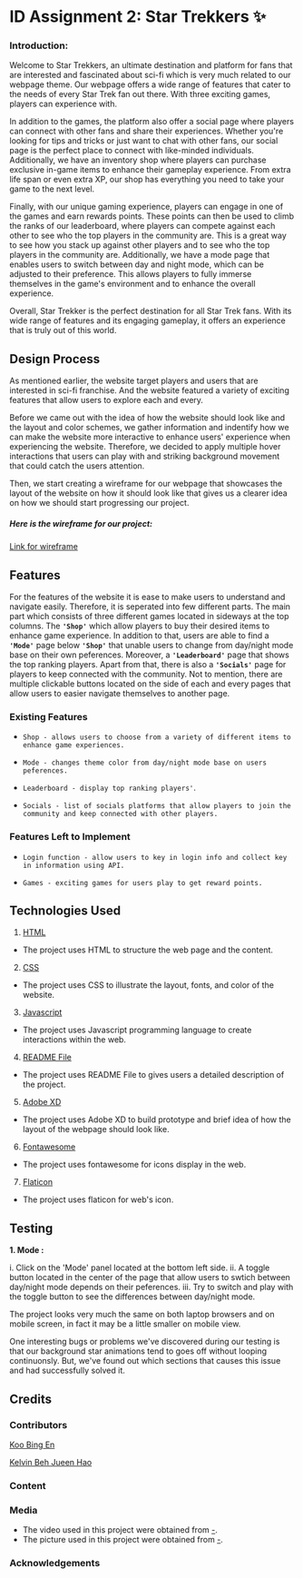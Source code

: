 # ID Assignment 2: Star Trekkers :sparkles:

### Introduction:

Welcome to Star Trekkers, an ultimate destination and platform for fans that are interested and fascinated about sci-fi which is very much related
to our webpage theme. Our webpage offers a wide range of features that cater to the needs of every Star Trek fan out there. With three exciting games, players can experience with.

In addition to the games, the platform also offer a social page where players can connect with other fans and share their experiences. Whether you're looking for tips and tricks or just want to chat with other fans, our social page is the perfect place to connect with like-minded individuals. Additionally, we have an inventory shop where players can purchase exclusive in-game items to enhance their gameplay experience. From extra life span or even extra XP, our shop has everything you need to take your game to the next level.

Finally, with our unique gaming experience, players can engage in one of the games and earn rewards points. These points can then be used to climb the ranks of our leaderboard, where players can compete against each other to see who the top players in the community are. This is a great way to see how you stack up against other players and to see who the top players in the community are. Additionally, we have a mode page that enables users to switch between day and night mode, which can be adjusted to their preference. This allows players to fully immerse themselves in the game's environment and to enhance the overall experience.

Overall, Star Trekker is the perfect destination for all Star Trek fans. With its wide range of features and its engaging gameplay, it offers an experience that is truly out of this world.

## Design Process

As mentioned earlier, the website target players and users that are interested in sci-fi franchise. And the website featured a variety of exciting features that allow users to explore each and every.

Before we came out with the idea of how the website should look like and the layout and color schemes, we gather information and indentify how we can make the website more interactive to enhance users' experience when experiencing the website. Therefore, we decided to apply multiple hover interactions that users can play with and striking background movement that could catch the users attention.

Then, we start creating a wireframe for our webpage that showcases the layout of the website on how it should look like that gives us a clearer idea on how we should start progressing our project.

##### **Here is the wireframe for our project:**

[Link for wireframe](https://xd.adobe.com/view/7a432638-81c2-4eba-8f9d-4f1cca3d2e4c-2f10/)

## Features

For the features of the website it is ease to make users to understand and navigate easily. Therefore, it is seperated into few different parts. The main part which consists of three different games located in sideways at the top columns. The **`'Shop'`** which allow players to buy their desired items to enhance game experience. In addition to that, users are able to find a **`'Mode'`** page below **`'Shop'`** that unable users to change from day/night mode base on their own peferences. Moreover, a **`'Leaderboard'`** page that shows the top ranking players. Apart from that, there is also a **`'Socials'`** page for players to keep connected with the community. Not to mention, there are multiple clickable buttons located on the side of each and every pages that allow users to easier navigate themselves to another page.

### Existing Features

- `Shop - allows users to choose from a variety of different items to enhance game experiences.`

- `Mode - changes theme color from day/night mode base on users peferences.`

- `Leaderboard - display top ranking players'`.

- `Socials - list of socials platforms that allow players to join the community and keep connected with other players.`

### Features Left to Implement

- `Login function - allow users to key in login info and collect key in information using API.`

- `Games - exciting games for users play to get reward points.`

## Technologies Used

1. [HTML](https://html.com/)

- The project uses HTML to structure the web page and the content.

2. [CSS](#)

- The project uses CSS to illustrate the layout, fonts, and color of the website.

3. [Javascript](https://www.w3.org/Style/CSS/Overview.en.html)

- The project uses Javascript programming language to create interactions within the web.

4. [README File](https://www.makeareadme.com/)

- The project uses README File to gives users a detailed description of the project.

5. [Adobe XD](https://www.adobe.com/products/xd/pricing/free-trial.html)

- The project uses Adobe XD to build prototype and brief idea of how the layout of the webpage should look like.

6. [Fontawesome](https://fontawesome.com/)

- The project uses fontawesome for icons display in the web.

7. [Flaticon](https://www.flaticon.com/)

- The project uses flaticon for web's icon.

## Testing

**1. Mode :**

i. Click on the 'Mode' panel located at the bottom left side.
ii. A toggle button located in the center of the page that allow users to swtich between day/night mode depends on their peferences.
iii. Try to switch and play with the toggle button to see the differences between day/night mode.

The project looks very much the same on both laptop browsers and on mobile screen, in fact it may be a little smaller on mobile view.

One interesting bugs or problems we've discovered during our testing is that our background star animations tend to goes off without looping continuonsly. But, we've found out which sections that causes this issue and had successfully solved it.

## Credits

### Contributors

[Koo Bing En](https://github.com/bingenk)

[Kelvin Beh Jueen Hao](https://github.com/qwer1234abc)

### Content

### Media

- The video used in this project were obtained from [-](...).
- The picture used in this project were obtained from [-](...).

### Acknowledgements
